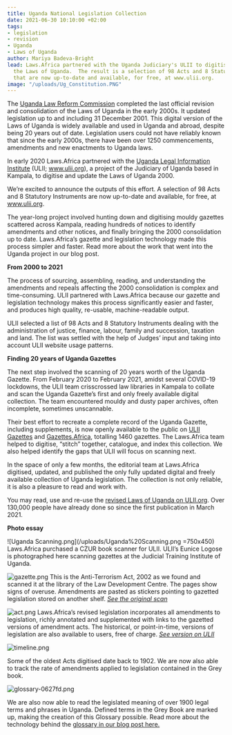 ```yaml
---
title: Uganda National Legislation Collection
date: 2021-06-30 10:10:00 +02:00
tags:
- legislation
- revision
- Uganda
- Laws of Uganda
author: Mariya Badeva-Bright
lead: Laws.Africa partnered with the Uganda Judiciary's ULII to digitise and update
  the Laws of Uganda.  The result is a selection of 98 Acts and 8 Statutory Instruments
  that are now up-to-date and available, for free, at www.ulii.org.
image: "/uploads/Ug_Constitution.PNG"
---
```


The [Uganda Law Reform Commission](https://www.ulrc.go.ug/) completed the last official revision and consolidation of the Laws of Uganda in the early 2000s. It updated legislation up to and including 31 December 2001. This digital version of the Laws of Uganda is widely available and used in Uganda and abroad, despite being 20 years out of date. Legislation users could not have reliably known that since the early 2000s, there have been over 1250 commencements, amendments and new enactments to Uganda laws.

In early 2020 Laws.Africa partnered with the [Uganda Legal Information Institute](http://ulii.org/) (ULII; www.ulii.org), a project of the Judiciary of Uganda based in Kampala, to digitise and update the Laws of Uganda 2000.

We’re excited to announce the outputs of this effort. A selection of 98 Acts and 8 Statutory Instruments are now up-to-date and available, for free, at www.ulii.org.

The year-long project involved hunting down and digitising mouldy gazettes scattered across Kampala, reading hundreds of notices to identify amendments and other notices, and finally bringing the 2000 consolidation up to date. Laws.Africa’s gazette and legislation technology made this process simpler and faster. Read more about the work that went into the Uganda project in our blog post.

**From 2000 to 2021**

The process of sourcing, assembling, reading, and understanding the amendments and repeals affecting the 2000 consolidation is complex and time-consuming. ULII partnered with Laws.Africa because our gazette and legislation technology makes this process significantly easier and faster, and produces high quality, re-usable, machine-readable output. 

ULII selected a list of 98 Acts and 8 Statutory Instruments dealing with the administration of justice, finance, labour, family and succession, taxation and land. The list was settled with the help of Judges’ input and taking into account ULII website usage patterns.

**Finding 20 years of Uganda Gazettes**

The next step involved the scanning of 20 years worth of the Uganda Gazette. From February 2020 to February 2021, amidst several COVID-19 lockdowns, the ULII team crisscrossed law libraries in Kampala to collate and scan the Uganda Gazette’s first and only freely available digital collection. The team encountered mouldy and dusty paper archives, often incomplete, sometimes unscannable.

Their best effort to recreate a complete record of the Uganda Gazette, including supplements, is now openly available to the public on [ULII Gazettes](https://ulii.org/gazettes) and [Gazettes.Africa](https://gazettes.africa/gazettes/ug/), totalling 1460 gazettes. The Laws.Africa team helped to digitise, “stitch” together, catalogue, and index this collection. We also helped identify the gaps that ULII will focus on scanning next.  

In the space of only a few months, the editorial team at Laws.Africa digitised, updated, and published the only fully updated digital and freely available collection of Uganda legislation. The collection is not only reliable, it is also a pleasure to read and work with. 

You may read, use and re-use the [revised Laws of Uganda on ULII.org](https://ulii.org/legislation). Over 130,000 people have already done so since the first publication in March 2021.

**Photo essay**

![Uganda Scanning.png](/uploads/Uganda%20Scanning.png =750x450)
Laws.Africa purchased a CZUR book scanner for  ULII. ULII’s Eunice Logose is photographed here scanning gazettes at the Judicial Training Institute of Uganda.

![gazette.png](/uploads/gazette.png)
This is the Anti-Terrorism Act, 2002 as we found and scanned it at the library of the Law Development Centre. The pages show signs of overuse. Amendments are pasted as stickers pointing to gazetted legislation stored on another shelf. *[See the original scan](https://drive.google.com/file/d/1tCnllHWkEtuuxThAodKKWuPkiSfUzEdg/view)*

![act.png](/uploads/act.png)
Laws.Africa’s revised legislation incorporates all amendments to legislation, richly annotated and supplemented with links to the gazetted versions of amendment acts. The historical, or point-in-time, versions of legislation are also available to users, free of charge.  *[See version on ULII](https://ulii.org/akn/ug/act/2005/16/eng@2020-07-27)*

![timeline.png](/uploads/timeline.png)

Some of the oldest Acts digitised date back to 1902.  We are now also able to track the rate of amendments applied to legislation contained in the Grey book.

![glossary-0627fd.png](/uploads/glossary-0627fd.png)

We are also now able to read the legislated meaning of over 1900 legal terms and phrases in Uganda.  Defined terms in the Grey Book are marked up, making the creation of this Glossary possible. Read more about the technology behind the [glossary in our blog post here.](https://laws.africa/2019/09/02/how-we-built-an-automated-glossary-for-namibian-legislation.html)
